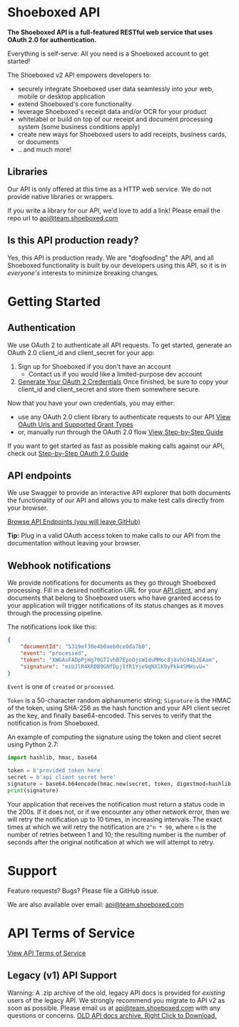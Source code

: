 # Shoeboxed API

**The Shoeboxed API is a full-featured RESTful web service that uses OAuth 2.0 for authentication.**

Everything is self-serve: All you need is a Shoeboxed account to get started!

The Shoeboxed v2 API empowers developers to:
  + securely integrate Shoeboxed user data seamlessly into your web, mobile or desktop application
  + extend Shoeboxed's core functionality
  + leverage Shoeboxed's receipt data and/or OCR for your product
  + whitelabel or build on top of our receipt and document processing system (some business conditions apply)
  + create new ways for Shoeboxed users to add receipts, business cards, or documents
  + .. and much more!

## Libraries

Our API is only offered at this time as a HTTP web service. We do not provide native libraries or wrappers. 

If you write a library for our API, we'd love to add a link! Please email the repo url to api@team.shoeboxed.com

## Is this API production ready?

Yes, this API is production ready. We are "dogfooding" the API, and all Shoeboxed functionality is built by our developers using this API, so it is in *everyone's* interests to minimize breaking changes.

# Getting Started

## Authentication

We use OAuth 2 to authenticate all API requests. To get started, generate an OAuth 2.0 client_id and client_secret for your app:

1. Sign up for Shoeboxed if you don't have an account
    + Contact us if you would like a limited-purpose dev account
2. [Generate Your OAuth 2 Credentials](https://app.shoeboxed.com/member/v2/user-settings#api) Once finished, be sure to copy your client_id and client_secret and store them somewhere secure.

Now that you have your own credentials, you may either:
  + use any OAuth 2.0 client library to authenticate requests to our API [View OAuth Urls and Supported Grant Types](sections/authentication.md)
  + or, manually run through the OAuth 2.0 flow [View Step-by-Step Guide](sections/authentication.md) 

If you want to get started as fast as possible making calls against our API, check out [Step-by-Step OAuth 2.0 Guide](sections/authentication.md)

## API endpoints

We use Swagger to provide an interactive API explorer that both documents the functionality of our API and allows you to make test calls directly from your browser. 

[Browse API Endpoints (you will leave GitHub)](https://api.shoeboxed.com/v2/explorer/index.html)

**Tip:** Plug in a valid OAuth access token to make calls to our API from the documentation without leaving your browser.

## Webhook notifications

We provide notifications for documents as they go through Shoeboxed processing.
Fill in a desired notification URL for your [API client](https://app.shoeboxed.com/member/v2/user-settings#api),
and any documents that belong to Shoeboxed users who have granted access to your
application will trigger notifications of its status changes as it moves through
the processing pipeline.

The notifications look like this:

```json
{
    "documentId": "5319ef30e4b0aeb0ce0da7b0",
    "event": "processed",
    "token": "XWGAsFADpPjHg70GTIvhB7EpoOjsWIduMMoc8j8vhG94bJEAam",
    "signature": "miUJlR4KROB9GNfDpjIfR1Yje9qNXlK9yPkk4SMHsvU="
}
```

`Event` is one of `created` or `processed`.

`Token` is a 50-character random alphanumeric string; `Signature` is the HMAC
of the token, using SHA-256 as the hash function and your API client secret as
the key, and finally base64-encoded. This serves to verify that the notification
is from Shoeboxed.

An example of computing the signature using the token and client secret using
Python 2.7:

```python
import hashlib, hmac, base64

token = b'provided token here'
secret = b'api client secret here'
signature = base64.b64encode(hmac.new(secret, token, digestmod=hashlib.sha256).digest())
print(signature)
```

Your application that receives the notification must return a status code in the
200s. If it does not, or if we encounter any other network error, then we will
retry the notification up to 10 times, in increasing intervals. The exact times
at which we will retry the notification are `2^n * 90`, where `n` is the number
of retries between 1 and 10; the resulting number is the number of seconds after
the original notification at which we will attempt to retry.

# Support

Feature requests? Bugs? Please file a GitHub issue.

We are also available over email: api@team.shoeboxed.com

# API Terms of Service

[View API Terms of Service](sections/terms.md)

## Legacy (v1) API Support

Warning: A .zip archive of the old, legacy API docs is provided for *existing* users of the legacy API. We strongly recommend you migrate to API v2 as soon as possible. Please email us at api@team.shoeboxed.com with any questions or concerns. [OLD API docs archive. Right Click to Download.](sections/legacy-v1-api-documentation.zip)
